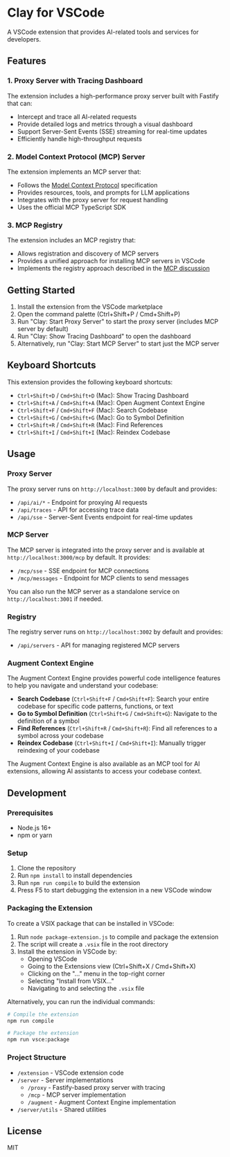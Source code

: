 # Clay for VSCode

A VSCode extension that provides AI-related tools and services for developers.

## Features

### 1. Proxy Server with Tracing Dashboard

The extension includes a high-performance proxy server built with Fastify that can:

- Intercept and trace all AI-related requests
- Provide detailed logs and metrics through a visual dashboard
- Support Server-Sent Events (SSE) streaming for real-time updates
- Efficiently handle high-throughput requests

### 2. Model Context Protocol (MCP) Server

The extension implements an MCP server that:

- Follows the [Model Context Protocol](https://modelcontextprotocol.io) specification
- Provides resources, tools, and prompts for LLM applications
- Integrates with the proxy server for request handling
- Uses the official MCP TypeScript SDK

### 3. MCP Registry

The extension includes an MCP registry that:

- Allows registration and discovery of MCP servers
- Provides a unified approach for installing MCP servers in VSCode
- Implements the registry approach described in the [MCP discussion](https://github.com/orgs/modelcontextprotocol/discussions/274)

## Getting Started

1. Install the extension from the VSCode marketplace
2. Open the command palette (Ctrl+Shift+P / Cmd+Shift+P)
3. Run "Clay: Start Proxy Server" to start the proxy server (includes MCP server by default)
4. Run "Clay: Show Tracing Dashboard" to open the dashboard
5. Alternatively, run "Clay: Start MCP Server" to start just the MCP server

## Keyboard Shortcuts

This extension provides the following keyboard shortcuts:

- `Ctrl+Shift+D` / `Cmd+Shift+D` (Mac): Show Tracing Dashboard
- `Ctrl+Shift+A` / `Cmd+Shift+A` (Mac): Open Augment Context Engine
- `Ctrl+Shift+F` / `Cmd+Shift+F` (Mac): Search Codebase
- `Ctrl+Shift+G` / `Cmd+Shift+G` (Mac): Go to Symbol Definition
- `Ctrl+Shift+R` / `Cmd+Shift+R` (Mac): Find References
- `Ctrl+Shift+I` / `Cmd+Shift+I` (Mac): Reindex Codebase

## Usage

### Proxy Server

The proxy server runs on `http://localhost:3000` by default and provides:

- `/api/ai/*` - Endpoint for proxying AI requests
- `/api/traces` - API for accessing trace data
- `/api/sse` - Server-Sent Events endpoint for real-time updates

### MCP Server

The MCP server is integrated into the proxy server and is available at `http://localhost:3000/mcp` by default. It provides:

- `/mcp/sse` - SSE endpoint for MCP connections
- `/mcp/messages` - Endpoint for MCP clients to send messages

You can also run the MCP server as a standalone service on `http://localhost:3001` if needed.

### Registry

The registry server runs on `http://localhost:3002` by default and provides:

- `/api/servers` - API for managing registered MCP servers

### Augment Context Engine

The Augment Context Engine provides powerful code intelligence features to help you navigate and understand your codebase:

- **Search Codebase** (`Ctrl+Shift+F` / `Cmd+Shift+F`): Search your entire codebase for specific code patterns, functions, or text
- **Go to Symbol Definition** (`Ctrl+Shift+G` / `Cmd+Shift+G`): Navigate to the definition of a symbol
- **Find References** (`Ctrl+Shift+R` / `Cmd+Shift+R`): Find all references to a symbol across your codebase
- **Reindex Codebase** (`Ctrl+Shift+I` / `Cmd+Shift+I`): Manually trigger reindexing of your codebase

The Augment Context Engine is also available as an MCP tool for AI extensions, allowing AI assistants to access your codebase context.

## Development

### Prerequisites

- Node.js 16+
- npm or yarn

### Setup

1. Clone the repository
2. Run `npm install` to install dependencies
3. Run `npm run compile` to build the extension
4. Press F5 to start debugging the extension in a new VSCode window

### Packaging the Extension

To create a VSIX package that can be installed in VSCode:

1. Run `node package-extension.js` to compile and package the extension
2. The script will create a `.vsix` file in the root directory
3. Install the extension in VSCode by:
   - Opening VSCode
   - Going to the Extensions view (Ctrl+Shift+X / Cmd+Shift+X)
   - Clicking on the "..." menu in the top-right corner
   - Selecting "Install from VSIX..."
   - Navigating to and selecting the `.vsix` file

Alternatively, you can run the individual commands:

```bash
# Compile the extension
npm run compile

# Package the extension
npm run vsce:package
```

### Project Structure

- `/extension` - VSCode extension code
- `/server` - Server implementations
  - `/proxy` - Fastify-based proxy server with tracing
  - `/mcp` - MCP server implementation
  - `/augment` - Augment Context Engine implementation
- `/server/utils` - Shared utilities

## License

MIT
